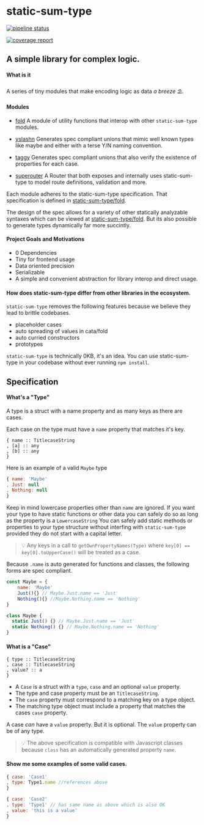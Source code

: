 # static-sum-type

[![pipeline status](https://gitlab.com/JAForbes/static-sum-type/badges/master/pipeline.svg)](https://gitlab.com/JAForbes/static-sum-type/commits/master)

[![coverage report](https://gitlab.com/JAForbes/static-sum-type/badges/master/coverage.svg)](https://gitlab.com/JAForbes/static-sum-type/commits/master)

## A simple library for complex logic.

#### What is it

A series of tiny modules that make encoding logic as data _a breeze_ ⛱️.

#### Modules

- [fold](https://gitlab.com/JAForbes/static-sum-type/tree/master/modules/fold) A module of utility functions that interop with other `static-sum-type` modules.

- [yslashn](https://gitlab.com/JAForbes/static-sum-type/tree/master/modules/yslashn) Generates spec compliant unions that mimic well known types like maybe and either with a terse Y/N naming convention.

- [taggy](https://gitlab.com/JAForbes/static-sum-type/tree/master/modules/taggy) Generates spec compliant unions that also verify the existence of properties for each case.

- [superouter](https://gitlab.com/harth/superouter/) A Router that both exposes and internally uses static-sum-type to model route definitions, validation and more.

Each module adheres to the static-sum-type specification. That specification is defined in [static-sum-type/fold](https://gitlab.com/JAForbes/static-sum-type/tree/master/fold).

The design of the spec allows for a variety of other statically analyzable syntaxes which can be viewed at [static-sum-type/fold](https://gitlab.com/JAForbes/static-sum-type/tree/master/modules/fold). But its also possible to generate types dynamically far more succintly.

#### Project Goals and Motivations

- 0 Dependencies
- Tiny for frontend usage
- Data oriented precision
- Serializable
- A simple and convenient abstraction for library interop and direct usage.

#### How does static-sum-type differ from other libraries in the ecosystem.

`static-sum-type` removes the following features because we believe they lead to brittle codebases.

- placeholder cases
- auto spreading of values in cata/fold
- auto curried constructors
- prototypes

`static-sum-type` is technically 0KB, it's an idea. You can use static-sum-type in your codebase without ever running `npm install`.

## Specification

#### What's a "Type"

A type is a struct with a name property and as many keys as there are cases.

Each case on the type must have a `name` property that matches it's key.

```
{ name :: TitlecaseString
, [a] :: any
, [b] :: any
}
```

Here is an example of a valid `Maybe` type

```js
{ name: 'Maybe'
, Just: null
, Nothing: null
}
```

Keep in mind lowercase properties other than `name` are ignored. If you want your type to have static functions or other data you can safely do so as long as the property is a `LowercaseString`
You can safely add static methods or properties to your type structure without interfing with `static-sum-type` provided they do not start with a capital letter.

> 💡 Any keys in a call to `getOwnPropertyNames(Type)` where `key[0] == key[0].toUpperCase()` will be treated as a case.

Because `.name` is auto generated for functions and classes, the following forms are spec compliant.

```js
const Maybe = {
    name: 'Maybe'
    Just(){} // Maybe.Just.name == 'Just'
    Nothing(){} //Maybe.Nothing.name == 'Nothing'
}
```

```js
class Maybe {
  static Just() {} // Maybe.Just.name == 'Just'
  static Nothing() {} // Maybe.Nothing.name == 'Nothing'
}
```

#### What is a "Case"

```
{ type :: TitlecaseString
, case :: TitlecaseString
, value? :: a
}
```

- A `Case` is a struct with a `type`, `case` and an optional `value` property.
- The type and case property must be an `TitlecaseString`.
- The `case` property must correspond to a matching key on a type object.
- The matching type object must include a property that matches the cases `case` property.

A case _can_ have a `value` property. But it is optional. The `value` property can be of any type.

> 💡 The above specification is compatible with Javascript classes because `class` has an automatically generated property `name`.

#### Show me some examples of some valid cases.

```js
{ case: 'Case1'
, type: Type1.name //references above
}

{ case: 'Case2'
, type: 'Type1' // has same name as above which is also OK
, value: 'this is a value'
}
```
